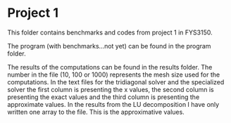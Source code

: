 # Project 1
This folder contains benchmarks and codes from project 1 in FYS3150. 

The program (with benchmarks...not yet) can be found in the program folder.

The results of the computations can be found in the results folder. The number in the file (10, 100 or 1000) represents the mesh size used for the computations. In the text files for the tridiagonal solver and the specialized solver the first column is presenting the x values, the second column is presenting the exact values and the third column is presenting the approximate values. In the results from the LU decomposition I have only written one array to the file. This is the approximative values. 
